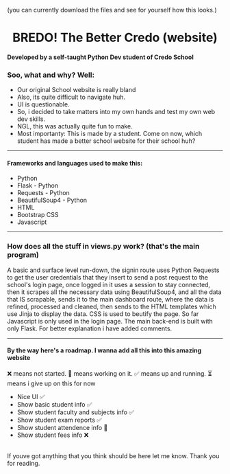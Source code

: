 (you can currently download the files and see for yourself how this looks.)
<br>
<h1><center>BREDO! The Better Credo (website)</center></h1>
<h4>Developed by a self-taught Python Dev student of Credo School</h4>
<h3>Soo, what and why? Well:</h3>
<ul>
  <li>Our original School website is really bland</li>
  <li>Also, its quite difficult to navigate huh.</li>
  <li>UI is questionable.</li>
  <li>So, i decided to take matters into my own hands and test my own web dev skills.</li>
  <li>NGL, this was actually quite fun to make.</li>
  <li>Most importanty: This is made by a student. Come on now, which student has made a better school website for their school huh?</li>
</ul>
<hr>
<h4>Frameworks and languages used to make this:</h4>
<ul>
  <li>Python</li>
  <li>Flask - Python</li>
  <li>Requests - Python</li>
  <li>BeautifulSoup4 - Python</li>
  <li>HTML</li>
  <li>Bootstrap CSS</li>
  <li>Javascript</li>
</ul>
<hr>
<h3>How does all the stuff in views.py work? (that's the main program)</h3>
<p>
  A basic and surface level run-down, the signin route uses Python Requests to get the user credentials that they insert to send a post request to the school's login page, once logged in it uses a session to stay connected, then it scrapes all the necessary data using BeautifulSoup4, and all the data that IS scrapable, sends it to the main dashboard route, where the data is refined, processed and cleaned, then sends to the HTML templates which use Jinja to display the data. CSS is used to beutify the page. So far Javascript is only used in the login page. The main back-end is built with only Flask. For better explanation i have added comments.
</p>
<hr>
<h4>By the way here's a roadmap. I wanna add all this into this amazing website</h4>
<p>❌ means not started. 🚧 means working on it. ✅ means up and running. ⏳ means i give up on this for now</p>
<ul>
  <li>Nice UI  ✅</li>  
  <li>Show basic student info  ✅</li>  
  <li>Show student faculty and subjects info  ✅</li>  
  <li>Show student exam reports  ✅</li>  
  <li>Show student attendence info  🚧</li>
  <li>Show student fees info ❌</li>
</ul>
<br>
If youve got anything that you think should be here let me know.
Thank you for reading.
